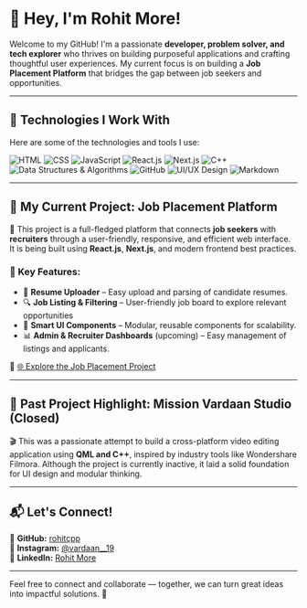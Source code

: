 # 👋 Hey, I'm Rohit More!

Welcome to my GitHub! I'm a passionate **developer, problem solver, and tech explorer** who thrives on building purposeful applications and crafting thoughtful user experiences. My current focus is on building a **Job Placement Platform** that bridges the gap between job seekers and opportunities.

---

## 🚀 Technologies I Work With

Here are some of the technologies and tools I use:

<p align="left">
  <img src="https://img.shields.io/badge/HTML-E34F26?style=for-the-badge&logo=html5&logoColor=white" alt="HTML" />
  <img src="https://img.shields.io/badge/CSS-1572B6?style=for-the-badge&logo=css3&logoColor=white" alt="CSS" />
  <img src="https://img.shields.io/badge/JavaScript-F7DF1E?style=for-the-badge&logo=javascript&logoColor=black" alt="JavaScript" />
  <img src="https://img.shields.io/badge/React-20232A?style=for-the-badge&logo=react&logoColor=61DAFB" alt="React.js" />
  <img src="https://img.shields.io/badge/Next.js-000000?style=for-the-badge&logo=nextdotjs&logoColor=white" alt="Next.js" />
  <img src="https://img.shields.io/badge/C++-00599C?style=for-the-badge&logo=cplusplus&logoColor=white" alt="C++" />
  <img src="https://img.shields.io/badge/DSA-264653?style=for-the-badge&logo=code&logoColor=white" alt="Data Structures & Algorithms" />
  <img src="https://img.shields.io/badge/GitHub-181717?style=for-the-badge&logo=github&logoColor=white" alt="GitHub" />
  <img src="https://img.shields.io/badge/UI/UX Design-000000?style=for-the-badge&logo=figma&logoColor=white" alt="UI/UX Design" />
  <img src="https://img.shields.io/badge/Markdown-000000?style=for-the-badge&logo=markdown&logoColor=white" alt="Markdown" />
</p>

---

## 🎯 My Current Project: **Job Placement Platform**

🚀 This project is a full-fledged platform that connects **job seekers** with **recruiters** through a user-friendly, responsive, and efficient web interface. It is being built using **React.js**, **Next.js**, and modern frontend best practices.

### 💼 Key Features:
- 📄 **Resume Uploader** – Easy upload and parsing of candidate resumes.
- 🔍 **Job Listing & Filtering** – User-friendly job board to explore relevant opportunities
- 🧠 **Smart UI Components** – Modular, reusable components for scalability.
- 📊 **Admin & Recruiter Dashboards** (upcoming) – Easy management of listings and applicants.

🔗 [🌐 Explore the Job Placement Project](https://github.com/rohitcpp/job-placement)

---

## 📂 Past Project Highlight: **Mission Vardaan Studio** (Closed)

🎬 This was a passionate attempt to build a cross-platform video editing application using **QML and C++**, inspired by industry tools like Wondershare Filmora. Although the project is currently inactive, it laid a solid foundation for UI design and modular thinking.

---

## 📬 Let's Connect!

📌 **GitHub:** [rohitcpp](https://github.com/rohitcpp)  
📸 **Instagram:** [@vardaan__19](https://www.instagram.com/vardaan__19)  
🔗 **LinkedIn:** [Rohit More](https://www.linkedin.com/in/rohit--more/)

---

Feel free to connect and collaborate — together, we can turn great ideas into impactful solutions. 🚀
